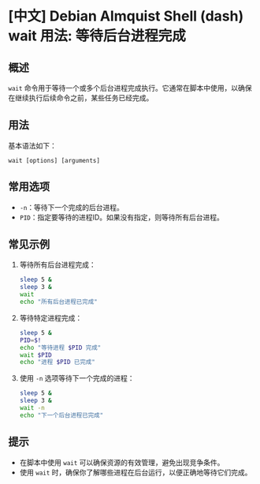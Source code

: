 # [中文] Debian Almquist Shell (dash) wait 用法: 等待后台进程完成

## 概述
`wait` 命令用于等待一个或多个后台进程完成执行。它通常在脚本中使用，以确保在继续执行后续命令之前，某些任务已经完成。

## 用法
基本语法如下：
```
wait [options] [arguments]
```

## 常用选项
- `-n`：等待下一个完成的后台进程。
- `PID`：指定要等待的进程ID。如果没有指定，则等待所有后台进程。

## 常见示例
1. 等待所有后台进程完成：
   ```sh
   sleep 5 &
   sleep 3 &
   wait
   echo "所有后台进程已完成"
   ```

2. 等待特定进程完成：
   ```sh
   sleep 5 &
   PID=$!
   echo "等待进程 $PID 完成"
   wait $PID
   echo "进程 $PID 已完成"
   ```

3. 使用 `-n` 选项等待下一个完成的进程：
   ```sh
   sleep 5 &
   sleep 3 &
   wait -n
   echo "下一个后台进程已完成"
   ```

## 提示
- 在脚本中使用 `wait` 可以确保资源的有效管理，避免出现竞争条件。
- 使用 `wait` 时，确保你了解哪些进程在后台运行，以便正确地等待它们完成。